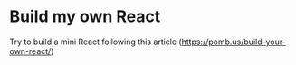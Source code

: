 # Build my own React
Try to build a mini React following this article (https://pomb.us/build-your-own-react/)
